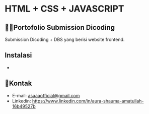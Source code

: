 # HTML + CSS + JAVASCRIPT

## 👩‍💻Portofolio Submission Dicoding
Submission Dicoding + DBS yang berisi website frontend.

## Instalasi 
- 

## 📩Kontak
- E-mail: asaaaofficial@gmail.com
- Linkedin: https://www.linkedin.com/in/aura-shauma-amatullah-16b49527b
